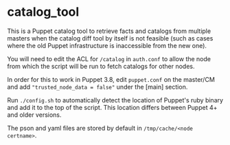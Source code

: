# catalog_tool
This is a Puppet catalog tool to retrieve facts and catalogs from multiple masters when the catalog diff tool by itself is not feasible (such as cases where the old Puppet infrastructure is inaccessible from the new one).

You will need to edit the ACL for `/catalog` in `auth.conf` to allow the node from which the script will be run to fetch catalogs for other nodes.

In order for this to work in Puppet 3.8, edit `puppet.conf` on the master/CM and add `"trusted_node_data = false"` under the [main] section.

Run `./config.sh` to automatically detect the location of Puppet's ruby binary and add it to the top of the script. This location differs between Puppet 4+ and older versions.

The pson and yaml files are stored by default in `/tmp/cache/<node certname>`.
